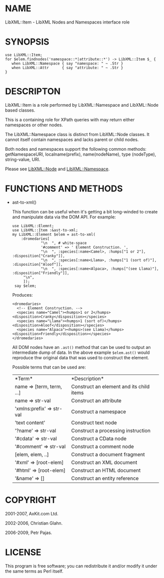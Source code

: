 NAME
====

LibXML::Item - LibXML Nodes and Namespaces interface role

SYNOPSIS
========

    use LibXML::Item;
    for $elem.findnodes('namespace::*|attribute::*') -> LibXML::Item $_ {
       when LibXML::Namespace { say "namespace: " ~ .Str }
       when LibXML::Attr      { say "attribute: " ~ .Str }
    }

DESCRIPTON
==========

LibXML::Item is a role performed by LibXML::Namespace and LibXML::Node based classes.

This is a containing role for XPath queries with may return either namespaces or other nodes.

The LibXML::Namespace class is distinct from LibXML::Node classes. It cannot itself contain namespaces and lacks parent or child nodes.

Both nodes and namespaces support the following common methods: getNamespaceURI, localname(prefix), name(nodeName), type (nodeType), string-value, URI.

Please see [LibXML::Node](LibXML::Node) and [LibXML::Namespace](LibXML::Namespace).

FUNCTIONS AND METHODS
=====================

  * ast-to-xml()

    This function can be useful when it's getting a bit long-winded to create and manipulate data via the DOM API. For example:

        use LibXML::Elemnt;
        use LibXML::Item :&ast-to-xml;
        my LibXML::Element $elem = ast-to-xml(
            :dromedaries[
                     "\n  ", # white-space
                     '#comment' => ' Element Construction. ',
                     "\n  ", :species[:name<Camel>, :humps["1 or 2"], :disposition["Cranky"]],
                     "\n  ", :species[:name<Llama>, :humps["1 (sort of)"], :disposition["Aloof"]],
                     "\n  ", :species[:name<Alpaca>, :humps["(see Llama)"], :disposition["Friendly"]],
             "\n",
             ]);
         say $elem;

    Produces:

        <dromedaries>
          <!-- Element Construction. -->
          <species name="Camel"><humps>1 or 2</humps><disposition>Cranky</disposition></species>
          <species name="Llama"><humps>1 (sort of)</humps><disposition>Aloof</disposition></species>
          <species name="Alpaca"><humps>(see Llama)</humps><disposition>Friendly</disposition></species>
        </dromedaries>

    All DOM nodes have an `.ast()` method that can be used to output an intermediate dump of data. In the above example `$elem.ast()` would reproduce thw original data that was used to construct the element.

    Possible terms that can be used are:

    <table class="pod-table">
    <tbody>
    <tr> <td>*Term*</td> <td>*Description*</td> </tr> <tr> <td>name =&gt; [term, term, ...]</td> <td>Construct an element and its child items</td> </tr> <tr> <td>name =&gt; str-val</td> <td>Construct an attribute</td> </tr> <tr> <td>&#39;xmlns:prefix&#39; =&gt; str-val</td> <td>Construct a namespace</td> </tr> <tr> <td>&#39;text content&#39;</td> <td>Construct text node</td> </tr> <tr> <td>&#39;?name&#39; =&gt; str-val</td> <td>Construct a processing instruction</td> </tr> <tr> <td>&#39;#cdata&#39; =&gt; str-val</td> <td>Construct a CData node</td> </tr> <tr> <td>&#39;#comment&#39; =&gt; str-val</td> <td>Construct a comment node</td> </tr> <tr> <td>[elem, elem, ..]</td> <td>Construct a document fragment</td> </tr> <tr> <td>&#39;#xml&#39; =&gt; [root-elem]</td> <td>Construct an XML document</td> </tr> <tr> <td>&#39;#html&#39; =&gt; [root-elem]</td> <td>Construct an HTML document</td> </tr> <tr> <td>&#39;&amp;name&#39; =&gt; []</td> <td>Construct an entity reference</td> </tr>
    </tbody>
    </table>

COPYRIGHT
=========

2001-2007, AxKit.com Ltd.

2002-2006, Christian Glahn.

2006-2009, Petr Pajas.

LICENSE
=======

This program is free software; you can redistribute it and/or modify it under the same terms as Perl itself.


